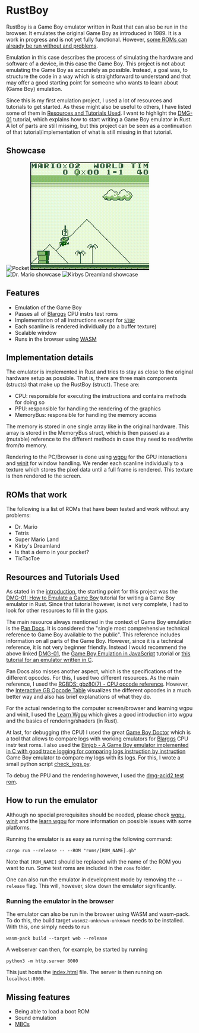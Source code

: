# RustBoy

RustBoy is a Game Boy emulator written in Rust that can also be run in
the browser. It emulates the
original Game Boy as introduced in 1989.
It is a work in progress and is not yet fully functional. However,
[some ROMs can already be run without and problems](#roms-that-work).

Emulation in this case describes the process of simulating the
hardware and software of a device, in this case the Game Boy. This
project is not about emulating the Game Boy as accurately as possible.
Instead, a goal was, to structure the code in a way which is
straightforward to understand and that may offer a good starting point
for someone who wants to learn about (Game Boy) emulation.

Since this is my first emulation project, I used a lot of resources
and tutorials to get started. As these might also be useful to others,
I have listed some of them
in [Resources and Tutorials Used](#resources-and-tutorials-used).
I want to highlight
the [DMG-01](https://rylev.github.io/DMG-01/public/book/introduction.html)
tutorial, which explains how to start writing a Game Boy emulator in
Rust. A lot of parts are still missing, but this project can be seen
as a continuation of that tutorial/implementation of what is still
missing in that tutorial.

## Showcase

![Pocket](img/pocket.gif)
![Super Mario Land showcase](img/super_mario_land.gif)
![Dr. Mario showcase](img/dr._mario.gif)
![Kirbys Dreamland showcase](img/kirbys_dreamland.gif)

## Features

- Emulation of the Game Boy
- Passes all
  of [Blarggs](https://github.com/retrio/gb-test-roms/tree/master/cpu_instrs)
  CPU instrs test roms
- Implementation of all instructions except for [
  `STOP`](https://rgbds.gbdev.io/docs/v0.9.1/gbz80.7#STOP)
- Each scanline is rendered individually (to a buffer texture)
- Scalable window
- Runs in the browser
  using [WASM](https://webassembly.org/)

## Implementation details

The emulator is implemented in Rust and tries to stay as close to the
original hardware setup as possible. That is, there are three main
components (structs) that make up the RustBoy (struct). These are:

- CPU: responsible for executing the instructions and
  contains methods for doing so
- PPU: responsible for
  handling the rendering of the graphics
- MemoryBus: responsible for handling the memory access

The memory is stored in one single array like in the original
hardware.
This array is stored in the MemoryBus struct, which is then passed as
a (mutable) reference to the different methods in case they need
to read/write from/to memory.

Rendering to the PC/Browser is done
using [wgpu](https://github.com/gfx-rs/wgpu) for the GPU interactions
and [winit](https://github.com/rust-windowing/winit) for window
handling. We render each scanline individually to a texture which
stores the pixel data until a full frame is rendered. This texture
is then rendered to the screen.

## ROMs that work

The following is a list of ROMs that have been tested and
work without any problems:

- Dr. Mario
- Tetris
- Super Mario Land
- Kirby's Dreamland
- Is that a demo in your pocket?
- TicTacToe

## Resources and Tutorials Used

As stated in the [introduction](#RustBoy), the starting point for this
project was
the [DMG-01: How to Emulate a Game Boy](https://rylev.github.io/DMG-01/public/book/introduction.html)
tutorial
for writing a Game Boy emulator in Rust. Since that tutorial however,
is not very complete, I had to look for other resources to fill in the
gaps.

The main resource always mentioned in the context of Game Boy
emulation is the [Pan Docs](https://gbdev.io/pandocs/). It is
considered the "single most comprehensive technical reference to Game
Boy available to the public". This reference includes information on
all parts of the Game Boy. However, since it is a technical
reference, it is not very beginner friendly. Instead I would recommend
the above
linked [DMG-01](https://rylev.github.io/DMG-01/public/book/introduction.html),
the [Game Boy Emulation in JavaScript](https://imrannazar.com/series/gameboy-emulation-in-javascript)
tutorial
or [this tutorial for an emulator written in C](http://www.codeslinger.co.uk/pages/projects/gameboy/beginning.html).

Pan Docs also misses another aspect, which is the specifications of
the different opcodes. For this, I used two different resources.
As the main reference, I used
the [RGBDS: gbz80(7) - CPU opcode reference](https://rgbds.gbdev.io/docs/v0.9.0/gbz80.7).
However, the
[Interactive GB Opcode Table](https://meganesu.github.io/generate-gb-opcodes/)
visualizes the different opcodes
in a much better way and also has brief explanations of what they do.

For the actual rendering to the computer screen/browser and learning
wgpu and winit, I used
the [Learn Wgpu](https://sotrh.github.io/learn-wgpu/) which gives a
good
introduction into wgpu and the basics of rendering/shaders (in Rust).

At last, for debugging (the CPU) I used the
great [Game Boy Doctor](https://github.com/robert/gameboy-doctor)
which
is a tool that allows to compare logs with working emulators for
[Blarggs](https://github.com/retrio/gb-test-roms/tree/master/cpu_instrs)
CPU instr test roms.
I also used
the [Binjgb - A Game Boy emulator implemented in C with good trace
logging for comparing logs instruction by instruction](https://github.com/binji/binjgb)
Game Boy
emulator to compare my logs with its logs. For this, I wrote a small
python script [check_logs.py](check_logs.py).

To debug the PPU and the rendering however, I used
the [dmg-acid2 test rom](https://github.com/mattcurrie/dmg-acid2?tab=readme-ov-file#failure-examples).

## How to run the emulator

Although no special prerequisites should be needed, please check
[wgpu](https://github.com/gfx-rs/wgpu), [winit](https://github.com/rust-windowing/winit)
and the [learn wgpu](https://sotrh.github.io/learn-wgpu/#what-is-wgpu)
for more information on possible issues with some platforms.

Running the emulator is as easy as running the following command:

```commandline
cargo run --release -- --ROM "roms/[ROM_NAME].gb"
```

Note that `[ROM_NAME]` should be replaced with the name of the ROM you
want to run. Some test roms are included in the `roms` folder.

One can also run the emulator in development mode by removing the
`--release` flag. This will, however, slow down the emulator
significantly.

### Running the emulator in the browser

The emulator can also be run in the browser using WASM and wasm-pack.
To do this, the build target `wasm32-unknown-unknown` needs to be
installed. With this, one simply needs to run

```commandline
wasm-pack build --target web --release  
```

A webserver can then, for example, be started by running

```commandline
python3 -m http.server 8000
```

This just hosts the [index.html](index.html) file. The server is then
running on `localhost:8000`.

## Missing features

- Being able to load a boot ROM
- Sound emulation
- [MBCs](https://gbdev.io/pandocs/MBCs.html)